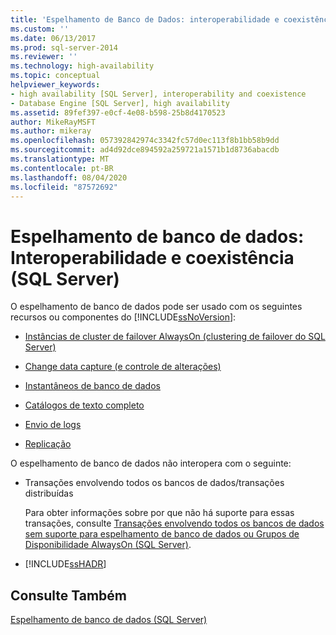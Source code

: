 ```yaml
---
title: 'Espelhamento de Banco de Dados: interoperabilidade e coexistência (SQL Server) | Microsoft Docs'
ms.custom: ''
ms.date: 06/13/2017
ms.prod: sql-server-2014
ms.reviewer: ''
ms.technology: high-availability
ms.topic: conceptual
helpviewer_keywords:
- high availability [SQL Server], interoperability and coexistence
- Database Engine [SQL Server], high availability
ms.assetid: 89fef397-e0cf-4e08-b598-25b8d4170523
author: MikeRayMSFT
ms.author: mikeray
ms.openlocfilehash: 057392842974c3342fc57d0ec113f8b1bb58b9dd
ms.sourcegitcommit: ad4d92dce894592a259721a1571b1d8736abacdb
ms.translationtype: MT
ms.contentlocale: pt-BR
ms.lasthandoff: 08/04/2020
ms.locfileid: "87572692"
---
```

# <a name="database-mirroring-interoperability-and-coexistence-sql-server"></a>Espelhamento de banco de dados: Interoperabilidade e coexistência (SQL Server)
  O espelhamento de banco de dados pode ser usado com os seguintes recursos ou componentes do [!INCLUDE[ssNoVersion](../../includes/ssnoversion-md.md)]:  
  
-   [Instâncias de cluster de failover AlwaysOn (clustering de failover do SQL Server)](database-mirroring-and-sql-server-failover-cluster-instances.md)  
  
-   [Change data capture (e controle de alterações)](../../relational-databases/track-changes/change-data-capture-and-other-sql-server-features.md)  
  
-   [Instantâneos de banco de dados](../../relational-databases/databases/database-snapshots-sql-server.md)  
  
-   [Catálogos de texto completo](database-mirroring-and-full-text-catalogs-sql-server.md)  
  
-   [Envio de logs](database-mirroring-and-log-shipping-sql-server.md)  
  
-   [Replicação](database-mirroring-and-replication-sql-server.md)  
  
 O espelhamento de banco de dados não interopera com o seguinte:  
  
-   Transações envolvendo todos os bancos de dados/transações distribuídas  
  
     Para obter informações sobre por que não há suporte para essas transações, consulte [Transações envolvendo todos os bancos de dados sem suporte para espelhamento de banco de dados ou Grupos de Disponibilidade AlwaysOn &#40;SQL Server&#41;](../availability-groups/windows/transactions-always-on-availability-and-database-mirroring.md).  
  
-   [!INCLUDE[ssHADR](../../includes/sshadr-md.md)]  
  
## <a name="see-also"></a>Consulte Também  
 [Espelhamento de banco de dados &#40;SQL Server&#41;](database-mirroring-sql-server.md)  
  
  
